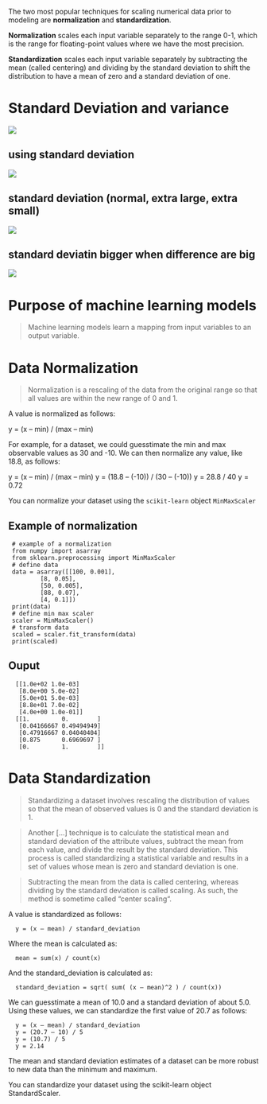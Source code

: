 The two most popular techniques for scaling numerical data prior to modeling are **normalization** and **standardization**.

**Normalization** scales each input variable separately to the range 0-1, which is the range for floating-point values where we have the most precision.

**Standardization** scales each input variable separately by subtracting the mean (called centering) and dividing by the standard deviation to shift the distribution to have a mean of zero and a standard deviation of one.

# Standard Deviation and variance

![](https://i.imgur.com/zO0MQki.png)

## using standard deviation

![](https://i.imgur.com/dVxXrkI.png)

## standard deviation (normal, extra large, extra small)

![](https://i.imgur.com/3cfSC9b.png)

## standard deviatin bigger when difference are big

![](https://i.imgur.com/IfHYmM2.png)

# Purpose of machine learning models

> Machine learning models learn a mapping from input variables to an output variable.


# Data Normalization

> Normalization is a rescaling of the data from the original range so that all values are within the new range of 0 and 1.

A value is normalized as follows:

   y = (x – min) / (max – min)
   
For example, for a dataset, we could guesstimate the min and max observable values as 30 and -10. We can then normalize any value, like 18.8, as follows:

  y = (x – min) / (max – min)
  y = (18.8 – (-10)) / (30 – (-10))
  y = 28.8 / 40
  y = 0.72
  
You can normalize your dataset using the `scikit-learn` object `MinMaxScaler`


## Example of normalization

     # example of a normalization
     from numpy import asarray
     from sklearn.preprocessing import MinMaxScaler
     # define data
     data = asarray([[100, 0.001],
             [8, 0.05],
             [50, 0.005],
             [88, 0.07],
             [4, 0.1]])
     print(data)
     # define min max scaler
     scaler = MinMaxScaler()
     # transform data
     scaled = scaler.fit_transform(data)
     print(scaled)
     
 ## Ouput


      [[1.0e+02 1.0e-03]
       [8.0e+00 5.0e-02]
       [5.0e+01 5.0e-03]
       [8.8e+01 7.0e-02]
       [4.0e+00 1.0e-01]]
      [[1.         0.        ]
       [0.04166667 0.49494949]
       [0.47916667 0.04040404]
       [0.875      0.6969697 ]
       [0.         1.        ]]
       
# Data Standardization

> Standardizing a dataset involves rescaling the distribution of values so that the mean of observed values is 0 and the standard deviation is 1.

> Another […] technique is to calculate the statistical mean and standard deviation of the attribute values, subtract the mean from each value, and divide the result by the standard deviation. This process is called standardizing a statistical variable and results in a set of values whose mean is zero and standard deviation is one.

> Subtracting the mean from the data is called centering, whereas dividing by the standard deviation is called scaling. As such, the method is sometime called “center scaling“.

A value is standardized as follows:

      y = (x – mean) / standard_deviation
Where the mean is calculated as:

      mean = sum(x) / count(x)
And the standard_deviation is calculated as:

      standard_deviation = sqrt( sum( (x – mean)^2 ) / count(x))
We can guesstimate a mean of 10.0 and a standard deviation of about 5.0. Using these values, we can standardize the first value of 20.7 as follows:

      y = (x – mean) / standard_deviation
      y = (20.7 – 10) / 5
      y = (10.7) / 5
      y = 2.14
The mean and standard deviation estimates of a dataset can be more robust to new data than the minimum and maximum.

You can standardize your dataset using the scikit-learn object StandardScaler.

